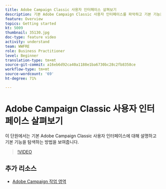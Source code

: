 ```yaml
---
title: Adobe Campaign Classic 사용자 인터페이스 살펴보기
description: 기본 Adobe Campaign Classic 사용자 인터페이스를 파악하고 기본 기능을 탐색하는 방법을 보여 줍니다.
feature: Overview
topics: Getting started
kt: 5009
thumbnail: 35130.jpg
doc-type: feature video
activity: understand
team: WWFRE
role: Business Practitioner
level: Beginner
translation-type: tm+mt
source-git-commit: a16eb6d92ca40a1188e1ba6730bc28c2fb8358ce
workflow-type: tm+mt
source-wordcount: '69'
ht-degree: 71%

---
```



# Adobe Campaign Classic 사용자 인터페이스 살펴보기

이 단원에서는 기본 Adobe Campaign Classic 사용자 인터페이스에 대해 설명하고 기본 기능을 탐색하는 방법을 보여줍니다.

>[!VIDEO](https://video.tv.adobe.com/v/35130?quality=12)

## 추가 리소스

* [Adobe Campaign 작업 영역](https://docs.adobe.com/content/help/ko-KR/campaign-classic/using/getting-started/starting-with-adobe-campaign/adobe-campaign-workspace.html)
